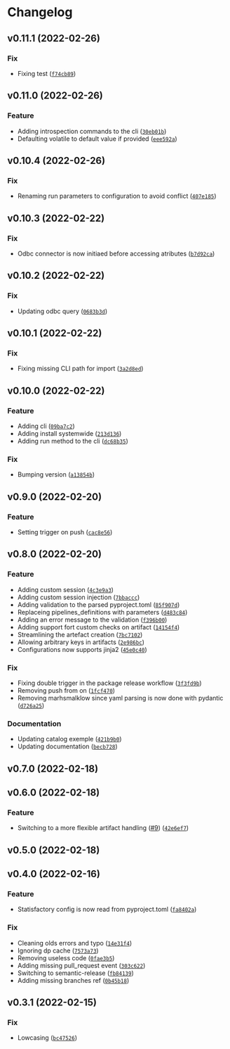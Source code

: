# Changelog

<!--next-version-placeholder-->

## v0.11.1 (2022-02-26)
### Fix
* Fixing test ([`f74cb89`](https://github.com/Sciance-Inc/statisfactory/commit/f74cb89f7073684d90837c288f0b6efb99ac8426))

## v0.11.0 (2022-02-26)
### Feature
* Adding introspection commands to the cli ([`30eb01b`](https://github.com/Sciance-Inc/statisfactory/commit/30eb01b65473d3c7bb07f6e0494899f6a29624de))
* Defaulting volatile to default value if provided ([`eee592a`](https://github.com/Sciance-Inc/statisfactory/commit/eee592a1ebe781c5264f9f9f9903490d6bcebe1b))

## v0.10.4 (2022-02-26)
### Fix
* Renaming run parameters to configuration to avoid conflict ([`407e185`](https://github.com/Sciance-Inc/statisfactory/commit/407e185f4cb333be96a42f259bf53a0507f3dcb6))

## v0.10.3 (2022-02-22)
### Fix
* Odbc connector is now initiaed before accessing atributes ([`b7d92ca`](https://github.com/Sciance-Inc/statisfactory/commit/b7d92ca08ab7b3c60350a953e6aac09d1589adf8))

## v0.10.2 (2022-02-22)
### Fix
* Updating odbc query ([`0683b3d`](https://github.com/Sciance-Inc/statisfactory/commit/0683b3d82ba178602359b119630ee53324d762ea))

## v0.10.1 (2022-02-22)
### Fix
* Fixing missing CLI path for import ([`3a2d8ed`](https://github.com/Sciance-Inc/statisfactory/commit/3a2d8ed68956c2aea979b03e45d04dbf318b2192))

## v0.10.0 (2022-02-22)
### Feature
* Adding cli ([`09ba7c2`](https://github.com/Sciance-Inc/statisfactory/commit/09ba7c246f35b1c0d0aa764ecff7701fb84958ed))
* Adding install systemwide ([`213d136`](https://github.com/Sciance-Inc/statisfactory/commit/213d136c6ada9cce4b6871995629634129f90c70))
* Adding run method to the cli ([`dc68b35`](https://github.com/Sciance-Inc/statisfactory/commit/dc68b352a0b1b332af8e0fd71ded9e838f37fc6b))

### Fix
* Bumping version ([`a13854b`](https://github.com/Sciance-Inc/statisfactory/commit/a13854b268947e58215760fff788ece86837685b))

## v0.9.0 (2022-02-20)
### Feature
* Setting trigger on push ([`cac8e56`](https://github.com/Sciance-Inc/statisfactory/commit/cac8e5649fb4168a7232eef5ae75dbb7de5f07a3))

## v0.8.0 (2022-02-20)
### Feature
* Adding custom session ([`4c3e9a3`](https://github.com/Sciance-Inc/statisfactory/commit/4c3e9a3d32b54455000bc66007e31464a08ec2e2))
* Adding custom session injection ([`7bbaccc`](https://github.com/Sciance-Inc/statisfactory/commit/7bbaccca4646a2e3340000d76b655a2fa29963a6))
* Adding validation to the parsed pyproject.toml ([`85f907d`](https://github.com/Sciance-Inc/statisfactory/commit/85f907d25c39ae8be035fa1e62061c113d7c0b27))
* Replaceing pipelines_definitions with parameters ([`d483c84`](https://github.com/Sciance-Inc/statisfactory/commit/d483c84321d7accfb105235882c4e8f970ae6016))
* Adding an error message to the validation ([`f396b00`](https://github.com/Sciance-Inc/statisfactory/commit/f396b00dcfa135dd7f0313ecd8663df3f5a93885))
* Adding support fort custom checks on artifact ([`14154f4`](https://github.com/Sciance-Inc/statisfactory/commit/14154f41a8c04cba699e31d7ecb2858db9343bea))
* Streamlining the artefact creation ([`7bc7102`](https://github.com/Sciance-Inc/statisfactory/commit/7bc71025d3ec741db0fba5f8b5d2b14efeaf0d7f))
* Allowing arbitrary keys in artifacts ([`2e986bc`](https://github.com/Sciance-Inc/statisfactory/commit/2e986bcf1a7d872aa7bdd3538a1193df894d8c73))
* Configurations now supports jinja2 ([`45e0c40`](https://github.com/Sciance-Inc/statisfactory/commit/45e0c403a45512d83d9f83dc3c0d196cfef898c7))

### Fix
* Fixing double trigger in the package release workflow ([`3f3fd9b`](https://github.com/Sciance-Inc/statisfactory/commit/3f3fd9bed720a9f765cd92befff287fb479ba183))
* Removing push from on ([`1fcf470`](https://github.com/Sciance-Inc/statisfactory/commit/1fcf470c0aea5bde00c15513fbea689a0245ac2a))
* Removing marhsmalklow since yaml parsing is now done with pydantic ([`d726a25`](https://github.com/Sciance-Inc/statisfactory/commit/d726a25970d4da7a5d3ce8c80288ed0a34c6b75a))

### Documentation
* Updating catalog exemple ([`421b9b0`](https://github.com/Sciance-Inc/statisfactory/commit/421b9b0290d70e0a3d72faa0cadb12172eee88f8))
* Updating documentation ([`becb728`](https://github.com/Sciance-Inc/statisfactory/commit/becb728875832e0b9fed6c65136a95a55ce32de2))

## v0.7.0 (2022-02-18)


## v0.6.0 (2022-02-18)
### Feature
* Switching to a more flexible artifact handling ([#9](https://github.com/Sciance-Inc/statisfactory/issues/9)) ([`42e6ef7`](https://github.com/Sciance-Inc/statisfactory/commit/42e6ef706cf4aa0ebaaf1642c7be8e854e824c77))

## v0.5.0 (2022-02-18)


## v0.4.0 (2022-02-16)
### Feature
* Statisfactory config is now read from pyproject.toml ([`fa8402a`](https://github.com/Sciance-Inc/statisfactory/commit/fa8402a56d567bc09c3390b3726e5c6d785ff884))

### Fix
* Cleaning olds errors and typo ([`14e31f4`](https://github.com/Sciance-Inc/statisfactory/commit/14e31f4a47880513833236be910b8f1a7bc1104c))
* Ignoring dp cache ([`7573a73`](https://github.com/Sciance-Inc/statisfactory/commit/7573a73b68151cf077c64cdc45f3def7f432b7d6))
* Removing useless code ([`0fae3b5`](https://github.com/Sciance-Inc/statisfactory/commit/0fae3b520ccc8f2a3e3039bc1e63e26b66c32765))
* Adding missing pull_request event ([`303c622`](https://github.com/Sciance-Inc/statisfactory/commit/303c6228365a2d88aea2b1bfec2e1a211bbe97fd))
* Switching to semantic-release ([`fb84139`](https://github.com/Sciance-Inc/statisfactory/commit/fb841392f226d142ce6c7a476ca2e5a63b3d283b))
* Adding missing branches ref ([`0b45b18`](https://github.com/Sciance-Inc/statisfactory/commit/0b45b18d4dfa5a924a621de8c6c02919ec8db727))

## v0.3.1 (2022-02-15)
### Fix
* Lowcasing ([`bc47526`](https://github.com/Sciance-Inc/statisfactory/commit/bc47526449e64456bf3344d452ada0768ce54fab))
